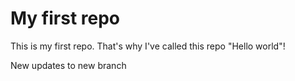 # My first repo
This is my first repo. That's why I've called this repo "Hello world"!

New updates to new branch
